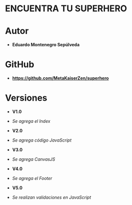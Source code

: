 # ENCUENTRA TU SUPERHERO

# Autor

* **Eduardo Montenegro Sepúlveda**

# GitHub

* **https://github.com/MetaKaiserZen/superhero**

# Versiones

* **V1.0**

* *Se agrega el Index*

* **V2.0**

* *Se agrega código JavaScript*

* **V3.0**

* *Se agrega CanvasJS*

* **V4.0**

* *Se agrega el Footer*

* **V5.0**

* *Se realizan validaciones en JavaScript*
